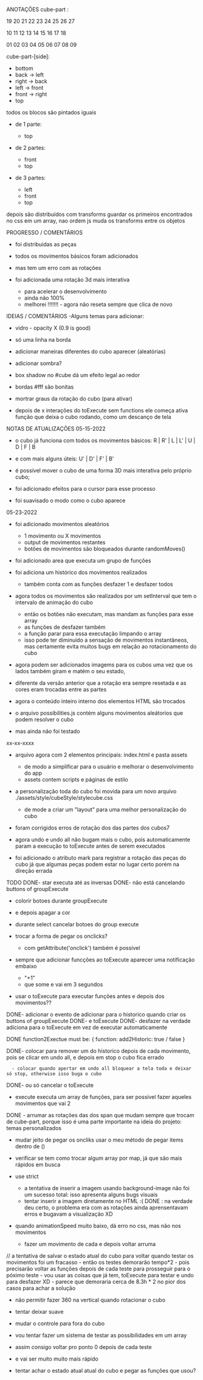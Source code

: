 ANOTAÇÕES
cube-part :

  19 20 21
  22 23 24
  25 26 27

  10 11 12
  13 14 15
  16 17 18

  01 02 03
  04 05 06
  07 08 09


cube-part-[side]:
  - bottom
  - back  -> left
  - right -> back
  - left  -> front
  - front -> right
  - top


todos os blocos são pintados iguais
  - de 1 parte:
    - top

  - de 2 partes:
    - front
    - top

  - de 3 partes:
    - left
    - front
    - top
  

depois são distribuídos com transforms
guardar os primeiros encontrados no css em um array, nao ordem
js muda os transforms entre os objetos






PROGRESSO / COMENTÁRIOS
- foi distribuidas as peças
- todos os movimentos básicos foram adicionados
- mas tem um erro com as rotações

- foi adicionada uma rotação 3d mais interativa 
  - para acelerar o desenvolvimento
  - ainda não 100%
  - melhorei !!!!!!! - agora não reseta sempre que clica de novo





IDEIAS / COMENTÁRIOS
-Alguns temas para adicionar:
  - vidro - opacity X (0.9 is good)
  - só uma linha na borda

- adicionar maneiras diferentes do cubo aparecer (aleatórias)

- adicionar sombra?

- box shadow no #cube dá um efeito legal ao redor

- bordas #fff são bonitas

- mortrar graus da rotação do cubo (para ativar)

- depois de x interações do toExecute sem functions ele começa ativa função que deixa o cubo rodando, como um descanço de tela





NOTAS DE ATUALIZAÇÕES
05-15-2022 
  - o cubo já funciona com todos os movimentos básicos:
    R | R' | L | L' | U | D | F | B
  - e com mais alguns úteis:
    U' | D' | F' | B'

  - é possível mover o cubo de uma forma 3D mais interativa pelo próprio cubo;
  - foi adicionado efeitos para o cursor para esse processo

  - foi suavisado o modo como o cubo aparece


05-23-2022
  - foi adicionado movimentos aleatórios
    - 1 movimento ou X movimentos
    - output de movimentos restantes
    - botões de movimentos são bloqueados durante randomMoves()

  - foi adicionado area que executa um grupo de funções

  - foi adiciona um histórico dos movimentos realizados
    - também conta com as funções desfazer 1 e desfazer todos
  
  - agora todos os movimentos são realizados por um setInterval que tem o intervalo de animação do cubo
    - então os botões não executam, mas mandam as funções para esse array
    - as funções de desfazer também
    - a função parar para essa executação limpando o array
    - isso pode ter diminuido a sensação de movimentos instantâneos, mas certamente evita muitos bugs em relação ao rotacionamento do cubo

  - agora podem ser adicionados imagems para os cubos uma vez que os lados também giram e matém o seu estado,
  - diferente da versão anterior que a rotação era sempre resetada e as cores eram trocadas entre as partes
  - agora o conteúdo inteiro interno dos elementos HTML são trocados

  - o arquivo possibilities.js contém alguns movimentos aleátorios que podem resolver o cubo
  - mas ainda não foi testado


xx-xx-xxxx
  - arquivo agora com 2 elementos principais: index.html e pasta assets
    - de modo a simplificar para o usuário e melhorar o desenvolvimento do app
    - assets contem scripts e páginas de estilo
  - a personalização toda do cubo foi movida para um novo arquivo ./assets/style/cubeStyle/stylecube.css
    - de mode a criar um "layout" para uma melhor personalização do cubo

  - foram corrigidos erros de rotação dos das partes dos cubos7

  - agora undo e undo all não bugam mais o cubo, pois automaticamente param a execução to toExecute antes de serem executados

  - foi adicionado o atributo mark para registrar a rotação das peças do cubo já que algumas peças podem estar no lugar certo porém na direção errada




TODO
  DONE- star executa até as inversas
  DONE- não está cancelando buttons of groupExecute
  
  - colorir botoes durante groupExecute
  - e depois apagar a cor
  - durante select cancelar botoes do group execute

  - trocar a forma de pegar os onclicks?
    - com getAttribute('onclick') também é possível

  - sempre que adicionar funcções ao toExecute aparecer uma notificação embaixo
    - "+1"
    - que some e vai em 3 segundos

  - usar o toExecute para executar funções antes e depois dos movimentos??

  DONE- adicionar o evento de adicionar para o historico quando criar os buttons of groupExecute
  DONE- e toExecute
  DONE- desfazer na verdade adiciona para o toExecute em vez de executar automaticamente

  DONE
    function2Exectue must be:
    {
      function:
      add2Historic: true / false
    }

  DONE- colocar para remover um do historico depois de cada movimento, pois se clicar em undo all, e depois em stop o cubo fica errado

      - colocar quando apertar em undo all bloquear a tela toda e deixar só stop, otherwise isso buga o cubo
  DONE- ou só cancelar o toExecute

  - execute executa um array de funções,
      para ser possível fazer aqueles movimentos que vai 2
  
  DONE - arrumar as rotações das dos span que mudam sempre que trocam de cube-part, porque isso é uma parte importante na ideia do projeto: temas personalizados

  - mudar jeito de pegar os oncliks
	usar o meu método de pegar items dentro de ()
	
  - verificar se tem como trocar algum array por map, já que são mais rápidos em busca

  - use strict

      - a tentativa de inserir a imagem usando background-image não foi um sucesso total: isso apresenta alguns bugs visuais
      - tentar inserir a imagem diretamente no HTML :(
  DONE : na verdade deu certo, o problema era com as rotações ainda aprensentavam erros e bugavam a visualização XD

  - quando animationSpeed muito baixo, dá erro no css, mas não nos movimentos
    - fazer um movimento de cada e depois voltar arruma

  // a tentativa de salvar o estado atual do cubo para voltar quando testar os movimentos foi um fracasso
    - então os testes demorarão tempo*2
    - pois precisarão voltar as funções depois de cada teste para prosseguir para o póximo teste
    - vou usar as coisas que já tem, toExecute para testar e undo para desfazer XD
    - parece que demoraria cerca de 8.3h * 2 no pior dos casos para achar a solução

  - não permitir fazer 360 na vertical quando rotacionar o cubo
  - tentar deixar suave
  - mudar o controle para fora do cubo

  - vou tentar fazer um sistema de testar as possibilidades em um array
  - assim consigo voltar pro ponto 0 depois de cada teste
  - e vai ser muito muito mais rápido

  - tentar achar o estado atual atual do cubo e pegar as funções que usou?